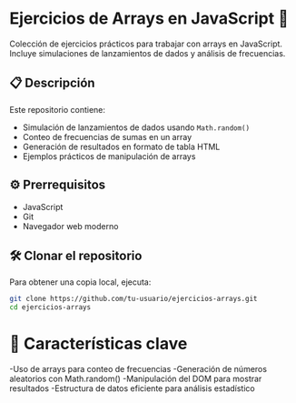 # Ejercicios de Arrays en JavaScript 🚀

Colección de ejercicios prácticos para trabajar con arrays en JavaScript. Incluye simulaciones de lanzamientos de dados y análisis de frecuencias.

## 📋 Descripción
Este repositorio contiene:
- Simulación de lanzamientos de dados usando `Math.random()`
- Conteo de frecuencias de sumas en un array
- Generación de resultados en formato de tabla HTML
- Ejemplos prácticos de manipulación de arrays

## ⚙️ Prerrequisitos
- JavaScript
- Git
- Navegador web moderno

## 🛠️ Clonar el repositorio
Para obtener una copia local, ejecuta:
```bash
git clone https://github.com/tu-usuario/ejercicios-arrays.git
cd ejercicios-arrays
```

# 🔄 Características clave

-Uso de arrays para conteo de frecuencias
-Generación de números aleatorios con Math.random()
-Manipulación del DOM para mostrar resultados
-Estructura de datos eficiente para análisis estadístico
